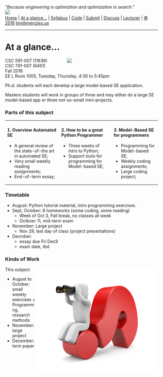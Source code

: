 <em>"Because engineering is optimiztion and optimization is search."</em><br>
[<img width=900 src="https://raw.githubusercontent.com/txt/ase16/master/img/mase16.png">](http://tiny.cc/ase2016)   
[Home](http://tiny.cc/ase2016) |
[At a glance...](https://github.com/txt/ase16/blob/master/doc/glance.md) |
[Syllabus](https://github.com/txt/ase16/blob/master/doc/syllabus.md) |
[Code](https://github.com/txt/ase16/tree/master/src) |
[Submit](http://tiny.cc/ase16give) |
[Discuss](https://ase16.slack.com/) |
[Lecturer](http://menzies.us) |
[&copy; 2016](https://github.com/txt/ase16/blob/master/LICENSE.md) tim@menzies.us

______


# At a glance...

<a href="https://raw.githubusercontent.com/txt/mase/master/img/learning.png"><img width=300  align=right src="https://raw.githubusercontent.com/txt/mase/master/img/learning.png"> </a>



CSC 591-007 (11636)   
CSC 791-007 (6451)    
Fall 2016    
EE I, Roon 1005, Tuesday, Thursday, 4:30 to 5:45pm

Ph.d. students will each develop a   large model-based  SE application.

Masters students will work in groups of three and may either do a large SE model-based app or
three not-so-small mini-projects.


### Parts of this subject

<table><tr><td colspan=2 valign=top>
<h4>1. Overview Automated SE</h4>
<ul>
<li>
A general review of the state-of-the art in automated SE;
<li>
Very small weekly reading assignments;
<li>
End-of-term essay;
</ul>
</td><td valign=top>
<h4>2. How to be a great Python Programmer</h4>
<ul>
<li>Three weeks of intro to Python;
<li>Support tools for programming for Model-based SE;
</ul>


</td>
<td valign=top>

<h4>3. Model-Based SE for programmers</h4>
<ul>
<li>Programming for Model-based SE;
<li> Weekly coding assignments;
<li> Large coding project;
</ul>
</td></tr></table>

### Timetable


+ August: Python tutorial material, intro programming exercises.
+ Sept, October: 8 homeworks (some coding, some reading)
    - Week of Oct 3, Fall break, no classes all week
    - Octboer 11, mid-term exam
+ November: Large project
    - Nov 29, last day of class (project presentations)
+ Decmber: 
    - essay due Fri Dec9 
    - exam date, tbd
 
### Kinds of Work


<img width=400 align=right src="img/overview.png">

This subject:

+ August to October: small weekly exercises
      +  Programming, research methods
+ November: large project
+ December: term paper

